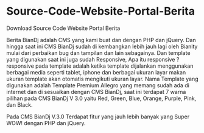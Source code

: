 # Source-Code-Website-Portal-Berita
Download Source Code Website Portal Berita

Berita BianDj adalah CMS yang kami buat dan dengan PHP dan jQuery. Dan hingga saat ini CMS BianDj sudah di kembangkan lebih jauh lagi oleh Bianity mulai dari perbaikan bug dan tampilan dan lain sebagainya. Dan template yang digunakan saat ini juga sudah Responsive, Apa itu responsive ? responsive pada template adalah ketika template dijalankan menggunakan berbagai media seperti tablet, iphone dan berbagai ukuran layar makan ukuran template akan otomatis mengikuti ukuran layar. Nama Template yang digunakan adalah Template Premium Allegro yang memang sudah ada di internet dan di sesuaikan dengan CMS BianDj, saat ini terdapat 7 warna pilihan pada CMS BianDj V 3.0 yaitu Red, Green, Blue, Orange, Purple, Pink, dan Black. 

Pada CMS BianDj V.3.0 Terdapat fitur yang jauh lebih banyak  yang Super WOW! dengan PHP dan jQuery.
